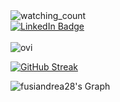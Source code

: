 <img src="https://komarev.com/ghpvc/?username=fusiandrea28&color=brightgreen" alt="watching_count" />

  <div id="badges">
    <a href="https://www.linkedin.com/in/andrea-fusi-me/">
      <img src="https://img.shields.io/badge/LinkedIn-blue?style=for-the-badge&logo=linkedin&logoColor=white" alt="LinkedIn Badge"/>
    </a>
  </div>
<br>

<img src="https://github-readme-stats.vercel.app/api/top-langs?username=fusiandrea28&show_icons=true&locale=en&layout=compact&theme=chartreuse-dark" alt="ovi" />
<br>

[![GitHub Streak](http://github-readme-streak-stats.herokuapp.com?user=fusiandrea28&theme=dark&background=000000)](https://git.io/streak-stats)

![fusiandrea28's Graph](https://github-readme-activity-graph.vercel.app/graph?username=fusiandrea28&custom_title=fusiandrea28's%20GitHub%20Activity%20Graph&bg_color=0D1117&color=3fbf3f&line=3fbf3f&point=3fbf3f&area_color=FFFFFF&title_color=FFFFFF&area=true)
